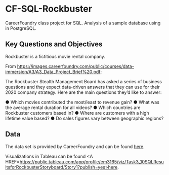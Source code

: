 # CF-SQL-Rockbuster
CareerFoundry class project for SQL.  Analysis of a sample database using in PostgreSQL.

## Key Questions and Objectives

Rockbuster is a fictitious movie rental company.

From https://images.careerfoundry.com/public/courses/data-immersion/A3/A3_Data_Project_Brief%20.pdf:

The Rockbuster Stealth Management Board has asked a series of business questions and they expect data-driven answers that they can use for their 2020 company strategy. Here are the main questions they’d like to answer:

● Which movies contributed the most/least to revenue gain?
● What was the average rental duration for all videos?
● Which countries are Rockbuster customers based in?
● Where are customers with a high lifetime value based?
● Do sales figures vary between geographic regions?

## Data

The data set is provided by CareerFoundry and can be found <A HREF=https://drive.google.com/file/d/1hVzBWz5ORRbI37HA8p5tAiuZyMOe66yI/view>here</A>.

Visualizations in Tableau can be found <A HREF=https://public.tableau.com/app/profile/em3165/viz/Task3_10SQLResultsforRockbusterStoryboard/Story1?publish=yes>here</A>.
